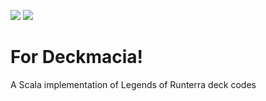 [![](https://github.com/Billzabob/ForDeckmacia/workflows/build/badge.svg)](https://github.com/Billzabob/ForDeckmacia)
[![](https://codecov.io/gh/Billzabob/ForDeckmacia/branch/master/graph/badge.svg)](https://codecov.io/gh/Billzabob/ForDeckmacia)

# For Deckmacia!

A Scala implementation of Legends of Runterra deck codes
